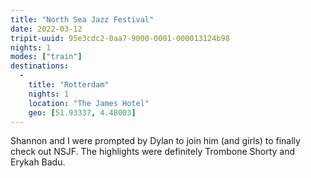 ```yaml
---
title: "North Sea Jazz Festival"
date: 2022-03-12
tripit-uuid: 95e3cdc2-0aa7-9000-0001-000013124b98
nights: 1
modes: ["train"]
destinations:
  -
    title: "Rotterdam"
    nights: 1
    location: "The James Hotel"
    geo: [51.93337, 4.48003]
---
```


Shannon and I were prompted by Dylan to join him (and girls) to finally check out NSJF. The highlights were definitely Trombone Shorty and Erykah Badu.
